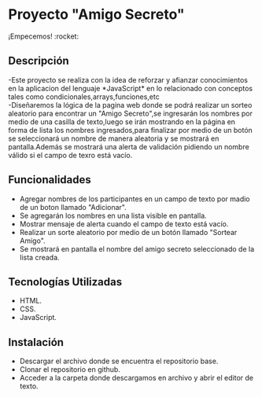 <h1>Proyecto "Amigo Secreto"</h1>
¡Empecemos! :rocket:
<h2>Descripción</h2>
<p>-Este proyecto se realiza con la idea de reforzar y afianzar conocimientos en la aplicacion del lenguaje *JavaScript*
en lo relacionado con conceptos tales como condicionales,arrays,funciones,etc
<br>-Diseñaremos la lógica de la pagina web donde se podrá realizar un sorteo aleatorio para encontrar un "Amigo Secreto",se ingresarán los nombres por medio de una casilla de texto,luego se irán mostrando en la página en forma de lista los nombres ingresados,para finalizar por medio de un botón se seleccionará un nombre de manera aleatoria y se mostrará en pantalla.Además se mostrará una alerta de validación pidiendo un nombre válido si el campo de texro está vacío.</br></p>

<h2>Funcionalidades</h2>

* Agregar nombres de los participantes en un campo de texto por madio de un boton llamado "Adicionar".
* Se agregarán los nombres en una lista visible en pantalla.
* Mostrar mensaje de alerta cuando el campo de texto está vacío.
* Realizar un sorte aleatorio por medio de un botón llamado "Sortear Amigo".
* Se mostrará en pantalla el nombre del amigo secreto seleccionado de la lista creada. 

<h2>Tecnologías Utilizadas</h2>

* HTML.
* CSS.
* JavaScript.

<h2>Instalación</h2>

* Descargar el archivo donde se encuentra el repositorio base. 
* Clonar el repositorio en github.
* Acceder a la carpeta donde descargamos en archivo y abrir el editor de texto.

  

  



